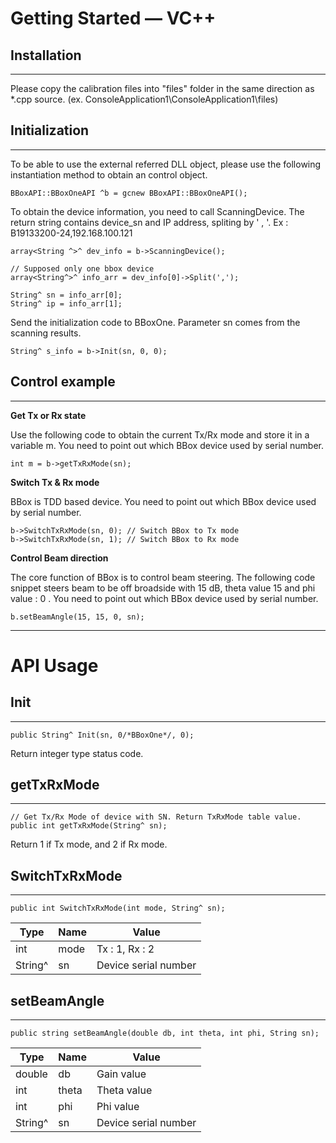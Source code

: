 # Getting Started — VC++
## Installation
----------

Please copy the calibration files into "files" folder in the same direction as *.cpp source. (ex. ConsoleApplication1\ConsoleApplication1\files)


## Initialization
----------

To be able to use the external referred DLL object, please use the following instantiation method to obtain an control object.

    BBoxAPI::BBoxOneAPI ^b = gcnew BBoxAPI::BBoxOneAPI();

To obtain the device information, you need to call ScanningDevice. The return string contains device_sn and IP address, spliting by ' , '.
Ex : B19133200-24,192.168.100.121 

    
    array<String ^>^ dev_info = b->ScanningDevice();

	// Supposed only one bbox device
	array<String^>^ info_arr = dev_info[0]->Split(',');

	String^ sn = info_arr[0]; 
	String^ ip = info_arr[1]; 

Send the initialization code to BBoxOne. Parameter sn comes from the scanning results.

	String^ s_info = b->Init(sn, 0, 0);

## Control example
----------

**Get Tx or Rx state**

Use the following code to obtain the current Tx/Rx mode and store it in a variable m. You need to point out which BBox device used by serial number.

    int m = b->getTxRxMode(sn);

**Switch Tx & Rx mode**

BBox is TDD based device. You need to point out which BBox device used by serial number.

    b->SwitchTxRxMode(sn, 0); // Switch BBox to Tx mode
    b->SwitchTxRxMode(sn, 1); // Switch BBox to Rx mode


**Control Beam direction**

The core function of BBox is to control beam steering. The following code snippet steers beam to be off broadside with 15 dB, theta value 15 and phi value : 0 . You need to point out which BBox device used by serial number.

    b.setBeamAngle(15, 15, 0, sn);

 ****


# API Usage
## Init
---
    public String^ Init(sn, 0/*BBoxOne*/, 0);

Return integer type status code.

## getTxRxMode
---
    // Get Tx/Rx Mode of device with SN. Return TxRxMode table value.
    public int getTxRxMode(String^ sn); 
    
Return 1 if Tx mode, and 2 if Rx mode.

## SwitchTxRxMode
---
    public int SwitchTxRxMode(int mode, String^ sn);
| Type          | Name    | Value                |
| -             | -       | -                    |
| int           | mode    | Tx : 1, Rx : 2       |
| String^       | sn      | Device serial number |

## setBeamAngle
---
    public string setBeamAngle(double db, int theta, int phi, String sn);
| Type         | Name        | Value                 |
| -            | -           | -                     |
| double       | db          | Gain value            |
| int          | theta       | Theta value           |
| int          | phi         | Phi value             |
| String^      | sn          | Device serial number  |



